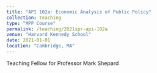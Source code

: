 ```yaml
---
title: "API 102a: Economic Analysis of Public Policy"
collection: teaching
type: "MPP Course"
permalink: /teaching/2021spr-api-102a
venue: "Harvard Kennedy School"
date: 2021-01-01
location: "Cambridge, MA"
---
```


Teaching Fellow for Professor Mark Shepard